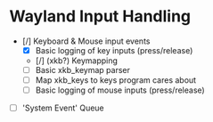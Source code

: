 # Wayland Input Handling

- [/] Keyboard & Mouse input events
    - [x] Basic logging of key inputs (press/release)
    - [/] (xkb?) Keymapping
    - [ ] Basic xkb_keymap parser
    - [ ] Map xkb_keys to keys program cares about
    - [ ] Basic logging of mouse inputs (press/release)
- [ ] 'System Event' Queue
